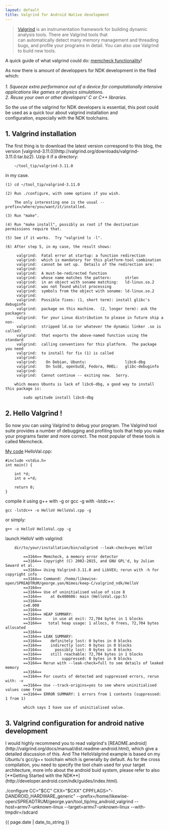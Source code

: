 ```yaml
---
layout: default 
title: Valgrind for Android Native development
---
```


> [Valgrind](http://valgrind.org/) is an instrumentation framework for building dynamic analysis tools. There are Valgrind tools that  
> can automatically detect many memory management and threading bugs, and  profile your programs in detail. You can also use Valgrind  
> to build new tools.

A quick guide of what valgrind could do: [memcheck functionality](http://www.thegeekstuff.com/2011/11/valgrind-memcheck/)!  

As now there is amount of developpers for NDK development in the filed which:  
<i>  
		1. Squeeze extra performance out of a device for computationally intensive applications like games or physics simulations.   
		2. Reuse your own or other developers' C or C++ libraries.  
</i>  

So the use of the valgrind for NDK developers is essential, this post could be used as a quick tour about valgrind installation and   
configuration, especially with the NDK toolchains.  

<h2>1. Valgrind installation</h2>  
The first thing is to download the latest version correspond to this blog, the version [valgrind-3.11.0](http://valgrind.org/downloads/valgrind-3.11.0.tar.bz2). Uzip it if a directory:  
 
		~/tool_tip/valgrind-3.11.0  

in my case.

	(1) cd ~/tool_tip/valgrind-3.11.0
  
	(2) Run ./configure, with some options if you wish.

	    The only interesting one is the usual --prefix=/where/you/want/it/installed.

	(3) Run "make".  

	(4) Run "make install", possibly as root if the destination permissions require that.  

	(5) See if it works.  Try "valgrind ls -l".

	(6) After step 5, in my case, the result shows:

		 valgrind:  Fatal error at startup: a function redirection
		 valgrind:  which is mandatory for this platform-tool combination
		 valgrind:  cannot be set up.  Details of the redirection are:
		 valgrind:  
		 valgrind:  A must-be-redirected function
		 valgrind:  whose name matches the pattern:      strlen
		 valgrind:  in an object with soname matching:   ld-linux.so.2
		 valgrind:  was not found whilst processing
		 valgrind:  symbols from the object with soname: ld-linux.so.2
		 valgrind:  
		 valgrind:  Possible fixes: (1, short term): install glibc's debuginfo
		 valgrind:  package on this machine.  (2, longer term): ask the packagers
		 valgrind:  for your Linux distribution to please in future ship a non-
		 valgrind:  stripped ld.so (or whatever the dynamic linker .so is called)
		 valgrind:  that exports the above-named function using the standard
		 valgrind:  calling conventions for this platform.  The package you need
		 valgrind:  to install for fix (1) is called
		 valgrind:  
		 valgrind:    On Debian, Ubuntu:                 libc6-dbg
		 valgrind:    On SuSE, openSuSE, Fedora, RHEL:   glibc-debuginfo
		 valgrind:  
		 valgrind:  Cannot continue -- exiting now.  Sorry.

	    which means Ubuntu is lack of libc6-dbg, a good way to install this package is:
			
			sudo aptitude install libc6-dbg  

<h2>2. Hello Valgrind !</h2>
So now you can using Valgrind to debug your program. The Valgrind tool suite provides a number of debugging and profiling tools that help you make your programs faster and more correct. The most popular of these tools is called Memcheck.

[My code](https://github.com/GiantGeorgeGo/keep-C/blob/master/valgrind_ndk/HelloVal.cpp) HelloVal.cpp:     

	#include <stdio.h>
	int main() {

		int *d;
		int e =*d;

		return 0;
	}

compile it using g++ with -g or gcc -g with <i>-lstdc++</i>:
  
	gcc -lstdc++ -o HelloV HelloVal.cpp -g 

or simply:

	g++ -o HelloV HelloVal.cpp -g    

launch HelloV with valgrind:

		dir/to/your/installation/bin/valgrind --leak-check=yes HelloV  

			==3164== Memcheck, a memory error detector
			==3164== Copyright (C) 2002-2015, and GNU GPL'd, by Julian Seward et al.
			==3164== Using Valgrind-3.11.0 and LibVEX; rerun with -h for copyright info
			==3164== Command: /home/likewise-open/SPREADTRUM/george.yan/Nimes/keep-C/valgrind_ndk/HelloV
			==3164== 
			==3164== Use of uninitialised value of size 8
			==3164==    at 0x400606: main (HelloVal.cpp:5)
			==3164== 
			c=0.000 
			==3164== 
			==3164== HEAP SUMMARY:
			==3164==     in use at exit: 72,704 bytes in 1 blocks
			==3164==   total heap usage: 1 allocs, 0 frees, 72,704 bytes allocated
			==3164== 
			==3164== LEAK SUMMARY:
			==3164==    definitely lost: 0 bytes in 0 blocks
			==3164==    indirectly lost: 0 bytes in 0 blocks
			==3164==      possibly lost: 0 bytes in 0 blocks
			==3164==    still reachable: 72,704 bytes in 1 blocks
			==3164==         suppressed: 0 bytes in 0 blocks
			==3164== Rerun with --leak-check=full to see details of leaked memory
			==3164== 
			==3164== For counts of detected and suppressed errors, rerun with: -v
			==3164== Use --track-origins=yes to see where uninitialised values come from
			==3164== ERROR SUMMARY: 1 errors from 1 contexts (suppressed: 1 from 1)

			which says I have use of uninitialised value.

<h2>3. Valgrind configuration for android native development</h2>
I would highly recommend you to read valgrind's [README.android](http://valgrind.org/docs/manual/dist.readme-android.html), which give a detailed discussion of this. And The HelloValgrind example is based on my Ubuntu's gcc/g++ toolchain which is generally by default. As for the cross compilation, you need to specify the tool chain used for your target architecture, more info about the android buid system, please refer to also [**Getting Started with the NDK**](http://developer.android.com/ndk/guides/index.html).



./configure CC="$CC" CXX="$CXX" CPPFLAGS="-DANDROID_HARDWARE_generic" --prefix=/home/likewise-open/SPREADTRUM/george.yan/tool_tip/my_android_valgrind --host=armv7-unknown-linux --target=armv7-unknown-linux --with-tmpdir=/sdcard

<p>{{ page.date | date_to_string }}</p>
